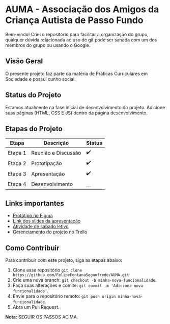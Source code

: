 # AUMA - Associação dos Amigos da Criança Autista de Passo Fundo

Bem-vindo! Criei o repositório para facilitar a organização do grupo, qualquer dúvida relacionada ao uso de git pode ser sanada com um dos membros do grupo ou usando o Google.

## Visão Geral

O presente projeto faz parte da matéria de Práticas Curriculares em Sociedade e possuí cunho social.

## Status do Projeto

Estamos atualmente na fase inicial de desenvolvimento do projeto. Adicione suas páginas (HTML, CSS E JS) dentro da página desenvolvimento.
## Etapas do Projeto

| Etapa    | Descrição                   | Status  |	   
|----------|-----------------------------|---------|
| Etapa 1  | Reunião e Discussão         |    ✔️    |
| Etapa 2  | Prototipação                |    ✔️    |
| Etapa 3  | Apresentação                |    ✔️   |
| Etapa 4  | Desenvolvimento             |    𓈓    |

## Links importantes

- [Protótipo no Figma](https://www.figma.com/design/efReRAJKbrNF5IXx0aE0K2/AUMA-SITE?node-id=0-1&t=Bm7eSybxa9UeJbZ5-0)
- [Link dos slides da apresentação](https://docs.google.com/presentation/d/1o1_iY2cpOWW2KEBOZ3aDRi7cSNvo-k46nrdCA5IFOFg/edit?usp=sharing)
- [Atividade de sabado letivo](https://docs.google.com/document/d/1-dgkWvzSf15XW1WXjZajoselfaAeGXrv-uxoyKMbfis/edit#heading=h.7h6jgbw77me8)
- [Gerenciamento do projeto no Trello](https://trello.com/b/Q78HiRi0/auma)
## Como Contribuir

Para contribuir com este projeto, siga as etapas abaixo:

1. Clone esse repositório `git clone https://github.com/FelipeFontanaSeganfredo/AUMA.git`
2. Crie uma nova branch: `git checkout -b minha-nova-funcionalidade`.
3. Faça suas alterações e comite: `git commit -m 'Adiciona nova funcionalidade'`.
4. Envie para o repositório remoto: `git push origin minha-nova-funcionalidade`.
5. Abra um Pull Request.


**Nota:** SEGUIR OS PASSOS ACIMA.

